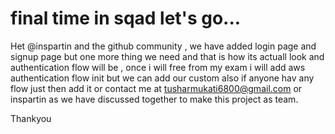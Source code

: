 # final time in sqad let's go...

Het @inspartin and the github community , we have added login page and signup page but one more thing we need and that is how its actuall look and authentication flow will be , once i will free from my exam i will add aws authentication flow init but we can add our custom also if anyone hav any flow just then add it or contact me at tusharmukati6800@gmail.com
or inspartin as we have discussed together to make this project as team.

Thankyou
